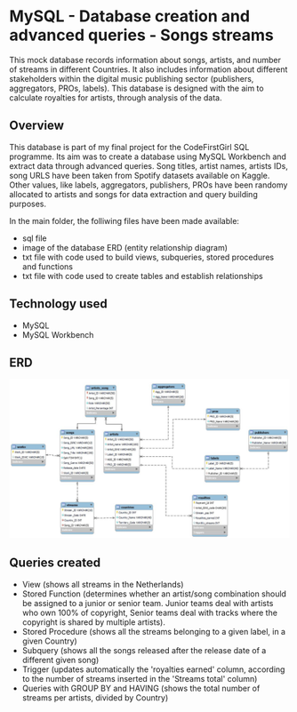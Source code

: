 # MySQL - Database creation and advanced queries - Songs streams
This mock database records information about songs, artists, and number of streams in different Countries. It also includes information about different stakeholders within the digital music publishing sector (publishers, aggregators, PROs, labels). This database is designed with the aim to calculate royalties for artists, through analysis of the data. 


## Overview
This database is part of my final project for the CodeFirstGirl SQL programme. Its aim was to create a database using MySQL Workbench and extract data through advanced queries. Song titles, artist names, artists IDs, song URLS have been taken from Spotify datasets available on Kaggle. Other values, like labels, aggregators, publishers, PROs have been randomy allocated to artists and songs for data extraction and query building purposes.

In the main folder, the folliwing files have been made available: 
- sql file 
- image of the database ERD (entity relationship diagram)
- txt file with code used to build views, subqueries, stored procedures and functions
- txt file with code used to create tables and establish relationships


## Technology used
- MySQL
- MySQL Workbench



## ERD
![digital_streams_ERD](https://github.com/lcavorsi/MySQL-Database-song-tracks-streams---creation-and-advanced-queries/blob/main/Digital_streams_ERD.JPG)



## Queries created
- View (shows all streams in the Netherlands)
- Stored Function (determines whether an artist/song combination should be assigned to a junior or senior team. Junior teams deal with artists who own 100% of     copyright, Senior teams deal with tracks where the copyright is shared by multiple artists).
- Stored Procedure (shows all the streams belonging to a given label, in a given Country)
- Subquery (shows all the songs released after the release date of a different given song)
- Trigger (updates automatically the 'royalties earned' column, according to the number of streams inserted in the 'Streams total' column)
- Queries with GROUP BY and HAVING (shows the total number of streams per artists, divided by Country)
